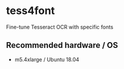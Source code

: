 # tess4font
Fine-tune Tesseract OCR with specific fonts

## Recommended hardware / OS
* m5.4xlarge / Ubuntu 18.04
